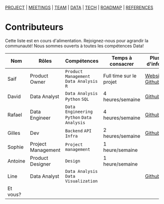 [PROJECT](./index.html) | [MEETINGS](./meetings.html) | [TEAM](./team.html) | [DATA](./data.html)  | [TECH](./tech.html) | [ROADMAP](./roadmap.html) | [REFERENCES](./references.html)

# Contributeurs

Cette liste est en cours d'alimentation. Rejoignez-nous pour agrandir la communauté! Nous sommes ouverts à toutes les compétences Data! 

| Nom | Rôles | Compétences | Temps à consacrer |Plus d'infos |
| --- |--- |--- |--- |--- |
| Saif | Product Owner | `Product Management` `Data Analysis` `R`  | Full time sur le projet | [Website](https://saif-shabou.netlify.app/); [Github](https://github.com/S-AI-F) |
| David | Data Analyst | `Data Analysis` `Python` `SQL`| 4 heures/semaine | [Github](https://github.com/djam-dev) |
| Rafael | Data Engineer | `Data Engineering` `Python` `Data Analysis` | 4 heures/semaine| [Github](https://github.com/RafaelCartenet) |
| Gilles | Dev | `Backend` `API` `Infra`| 2 heures/semaine | [Github](https://github.com/gillesgit-hub) |
| Sophie | Project Management  | `Project management` | 1 heure/semaine |  |
| Antoine | Product Designer  | `Design` | 1 heure/semaine |  |
| Line | Data Analyst | `Data Analysis` `Data Visualization` | | [Github](https://github.com/linetonthat) |
| Et vous? |  |  |  ||
